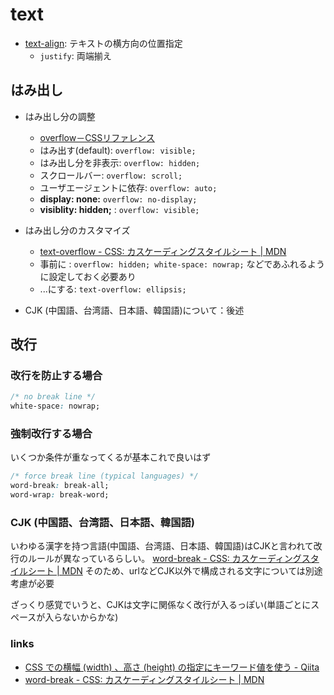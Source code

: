 # text

- [text\-align](https://developer.mozilla.org/ja/docs/Web/CSS/text-align): テキストの横方向の位置指定
  - `justify`: 両端揃え

## はみ出し

- はみ出し分の調整
  - [overflow－CSSリファレンス](http://www.htmq.com/css/overflow.shtml)
  - はみ出す(default): `overflow: visible;`
  - はみ出し分を非表示: `overflow: hidden;`
  - スクロールバー: `overflow: scroll;`
  - ユーザエージェントに依存: `overflow: auto;`
  - **display: none:** `overflow: no-display;`
  - **visiblity: hidden;** : `overflow: visible;`
- はみ出し分のカスタマイズ
  - [text\-overflow \- CSS: カスケーディングスタイルシート \| MDN](https://developer.mozilla.org/ja/docs/Web/CSS/text-overflow)
  - 事前に : `overflow: hidden; white-space: nowrap;` などであふれるように設定しておく必要あり
  - ...にする: `text-overflow: ellipsis;`

- CJK (中国語、台湾語、日本語、韓国語)について：後述

## 改行

### 改行を防止する場合

```css
/* no break line */
white-space: nowrap;
```

### 強制改行する場合

いくつか条件が重なってくるが基本これで良いはず

```css
/* force break line (typical languages) */
word-break: break-all;
word-wrap: break-word;
```

### CJK (中国語、台湾語、日本語、韓国語)

いわゆる漢字を持つ言語(中国語、台湾語、日本語、韓国語)はCJKと言われて改行のルールが異なっているらしい。
[word\-break \- CSS: カスケーディングスタイルシート \| MDN](https://developer.mozilla.org/ja/docs/Web/CSS/word-break)
そのため、urlなどCJK以外で構成される文字については別途考慮が必要

ざっくり感覚でいうと、CJKは文字に関係なく改行が入るっぽい(単語ごとにスペースが入らないからかな)

### links

- [CSS での横幅 \(width\) 、高さ \(height\) の指定にキーワード値を使う \- Qiita](https://qiita.com/qed/items/ef5688118ce78985c9ab)
- [word\-break \- CSS: カスケーディングスタイルシート \| MDN](https://developer.mozilla.org/ja/docs/Web/CSS/word-break)
